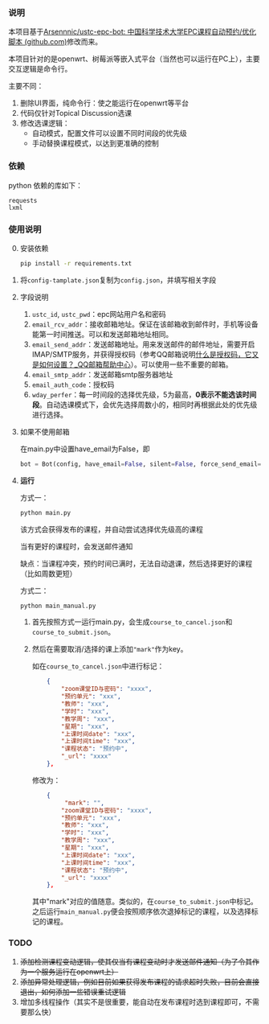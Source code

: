 ### 说明

本项目基于[Arsennnic/ustc-epc-bot: 中国科学技术大学EPC课程自动预约/优化脚本 (github.com)](https://github.com/Arsennnic/ustc-epc-bot)修改而来。

本项目针对的是openwrt、树莓派等嵌入式平台（当然也可以运行在PC上），主要交互逻辑是命令行。

主要不同：

1. 删除UI界面，纯命令行：使之能运行在openwrt等平台
2. 代码仅针对Topical Discussion选课
3. 修改选课逻辑：
   - 自动模式，配置文件可以设置不同时间段的优先级
   - 手动替换课程模式，以达到更准确的控制

### 依赖

python 依赖的库如下：

```
requests
lxml
```

### 使用说明

0. 安装依赖

   ```bash
   pip install -r requirements.txt
   ```

1. 将`config-tamplate.json`复制为`config.json`，并填写相关字段

2. 字段说明

   1. `ustc_id`, `ustc_pwd`：epc网站用户名和密码
   2. `email_rcv_addr`：接收邮箱地址。保证在该邮箱收到邮件时，手机等设备能第一时间推送。可以和发送邮箱地址相同。
   2. `email_send_addr`：发送邮箱地址。用来发送邮件的邮件地址，需要开启IMAP/SMTP服务，并获得授权码（参考QQ邮箱说明[什么是授权码，它又是如何设置？_QQ邮箱帮助中心](https://service.mail.qq.com/cgi-bin/help?subtype=1&&id=28&&no=1001256)）。可以使用一些不重要的邮箱。
   3. `email_smtp_addr`：发送邮箱smtp服务器地址
   4. `email_auth_code`：授权码
   5. `wday_perfer`：每一时间段的选择优先级，5为最高，**0表示不能选该时间段**。自动选课模式下，会优先选择周数小的，相同时再根据此处的优先级进行选择。

3. 如果不使用邮箱

   在main.py中设置have_email为False，即

   ```python
   bot = Bot(config, have_email=False, silent=False, force_send_email=False)
   ```

4. **运行**

   方式一：

   ```bash
   python main.py
   ```

   该方式会获得发布的课程，并自动尝试选择优先级高的课程

   当有更好的课程时，会发送邮件通知

   缺点：当课程冲突，预约时间已满时，无法自动退课，然后选择更好的课程（比如周数更短）

   方式二：
   
   ```bash
   python main_manual.py
   ```

   1. 首先按照方式一运行main.py，会生成`course_to_cancel.json`和`course_to_submit.json`。

   2. 然后在需要取消/选择的课上添加`"mark"`作为key。
   
       如在`course_to_cancel.json`中进行标记：
       
       ```json
           {
               "zoom课堂ID与密码": "xxxx",
               "预约单元": "xxx",
               "教师": "xxx",
               "学时": "xxx",
               "教学周": "xxx",
               "星期": "xxx",
               "上课时间date": "xxx",
               "上课时间time": "xxx",
               "课程状态": "预约中",
               "_url": "xxxx"
           },
       ```
   
       修改为：
       
       ```json
           {
            	"mark": "",
               "zoom课堂ID与密码": "xxxx",
               "预约单元": "xxx",
               "教师": "xxx",
               "学时": "xxx",
               "教学周": "xxx",
               "星期": "xxx",
               "上课时间date": "xxx",
               "上课时间time": "xxx",
               "课程状态": "预约中",
               "_url": "xxxx"
           },
       ```
       
       其中"mark"对应的值随意。类似的，在`course_to_submit.json`中标记。之后运行`main_manual.py`便会按照顺序依次退掉标记的课程，以及选择标记的课程。
       

### TODO

1. ~~添加检测课程变动逻辑，使其仅当有课程变动时才发送邮件通知（为了令其作为一个服务运行在openwrt上）~~
2. ~~添加异常处理逻辑，例如目前如果获得发布课程的请求超时失败，目前会直接退出，如何添加一些错误重试逻辑~~
3. 增加多线程操作（其实不是很重要，能自动在发布课程时选到课程即可，不需要那么快）

